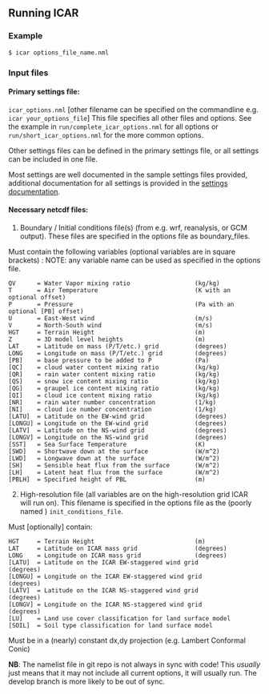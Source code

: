 ## Running ICAR

### Example

    $ icar options_file_name.nml

### Input files

#### Primary settings file:
`icar_options.nml` [other filename can be specified on the commandline e.g. `icar your_options_file`]
        This file specifies all other files and options.  See the example in `run/complete_icar_options.nml` for all options or `run/short_icar_options.nml` for the more common options.

Other settings files can be defined in the primary settings file, or all settings can be included in one file.

Most settings are well documented in the sample settings files provided, additional documentation for all settings is provided in the [settings documentation](settings_documentation.md).

#### Necessary netcdf files:

1) Boundary / Initial conditions file(s) (from e.g. wrf, reanalysis, or GCM output).  These files are specified in the options file as boundary\_files.

Must contain the following variables (optional variables are in square brackets) :
NOTE: any variable name can be used as specified in the options file.
```Text
QV      = Water Vapor mixing ratio                  (kg/kg)
T       = Air Temperature                           (K with an optional offset)
P       = Pressure                                  (Pa with an optional [PB] offset)
U       = East-West wind                            (m/s)
V       = North-South wind                          (m/s)
HGT     = Terrain Height                            (m)
Z       = 3D model level heights                    (m)
LAT     = Latitude on mass (P/T/etc.) grid          (degrees)
LONG    = Longitude on mass (P/T/etc.) grid         (degrees)
[PB]    = base pressure to be added to P            (Pa)
[QC]    = cloud water content mixing ratio          (kg/kg)
[QR]    = rain water content mixing ratio           (kg/kg)
[QS]    = snow ice content mixing ratio             (kg/kg)
[QG]    = graupel ice content mixing ratio          (kg/kg)
[QI]    = cloud ice content mixing ratio            (kg/kg)
[NR]    = rain water number concentration           (1/kg)
[NI]    = cloud ice number concentration            (1/kg)
[LATU]  = Latitude on the EW-wind grid              (degrees)
[LONGU] = Longitude on the EW-wind grid             (degrees)
[LATV]  = Latitude on the NS-wind grid              (degrees)
[LONGV] = Longitude on the NS-wind grid             (degrees)
[SST]   = Sea Surface Temperature                   (K)
[SWD]   = Shortwave down at the surface             (W/m^2)
[LWD]   = Longwave down at the surface              (W/m^2)
[SH]    = Sensible heat flux from the surface       (W/m^2)
[LH]    = Latent heat flux from the surface         (W/m^2)
[PBLH]  = Specified height of PBL                   (m)
```

2) High-resolution file (all variables are on the high-resolution grid ICAR will run on).  This filename is specified in the options file as the (poorly named ) `init_conditions_file`.

Must [optionally] contain:
```Text
HGT     = Terrain Height                            (m)
LAT     = Latitude on ICAR mass grid                (degrees)
LONG    = Longitude on ICAR mass grid               (degrees)
[LATU]  = Latitude on the ICAR EW-staggered wind grid         (degrees)
[LONGU] = Longitude on the ICAR EW-staggered wind grid        (degrees)
[LATV]  = Latitude on the ICAR NS-staggered wind grid         (degrees)
[LONGV] = Longitude on the ICAR NS-staggered wind grid        (degrees)
[LU]    = Land use cover classification for land surface model
[SOIL]  = Soil type classification for land surface model
```
Must be in a (nearly) constant dx,dy projection (e.g. Lambert Conformal Conic)

**NB**: The namelist file in git repo is not always in sync with code! This *usually* just means that it may not include all current options, it will usually run. The develop branch is more likely to be out of sync.
